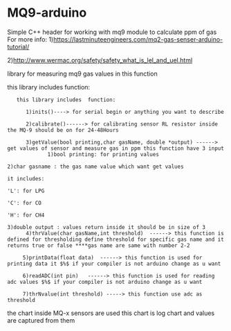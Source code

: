 # MQ9-arduino

Simple C++ header for working with mq9 module to calculate ppm of gas
For more info:
1)https://lastminuteengineers.com/mq2-gas-senser-arduino-tutorial/

2)http://www.wermac.org/safety/safety_what_is_lel_and_uel.html

library for measuring mq9 gas values in this function
 
 this library includes  function:
        
       this library includes  function:
       
          1)inits()----> for serial begin or anything you want to describe
            
          2)calibrate()------> for calibrating sensor RL resistor inside the MQ-9 should be on for 24-48Hours
              
          3)getValue(bool printing,char gasName, double *output) ------> get values of sensor and measure gas in ppm this function have 3 input 
                 1)bool printing: for printing values
                                                                                                          2)char gasname : the gas name value which want get values 
                                                                                                                     it includes: 
                                                                                                                              'L': for LPG
                                                                                                                              'C': for CO
                                                                                                                              'H': for CH4
                                                                                                         3)double output : values return inside it should be in size of 3
          4)thrValue(char gasName,int threshold)  ------> this function is defined for thresholding define threshold for specific gas name and it returns true or false ****gas name are same with number 2-2
               
         5)printData(float data)  ------> this function is used for printing data it $%$ if your compiler is not arduino change as u want
               
         6)readADC(int pin)   ------> this function is used for reading adc values $%$ if your compiler is not arduino change as u want
  
         7)thrNvalue(int threshold) -----> this function use adc as threshold
  
 the chart inside MQ-x sensors are used 
 this chart is log chart and values are captured from them 
